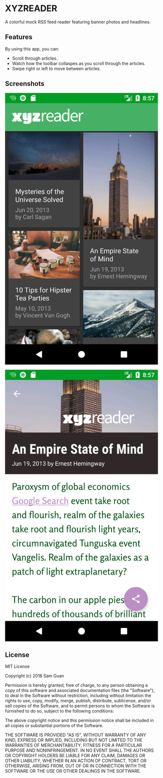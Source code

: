 # XYZREADER

A colorful mock RSS feed reader featuring banner photos and headlines.

## Features

By using this app, you can:
* Scroll through articles.
* Watch how the toolbar collaspes as you scroll through the articles.
* Swipe right or left to move between articles.

## Screenshots

![screen](XYZReader/src/main/res/drawable/screenone.png)

![screen](XYZReader/src/main/res/drawable/screentwo.png)


## License

MIT License

Copyright (c) 2018 Sam Guan

Permission is hereby granted, free of charge, to any person obtaining a copy
of this software and associated documentation files (the "Software"), to deal
in the Software without restriction, including without limitation the rights
to use, copy, modify, merge, publish, distribute, sublicense, and/or sell
copies of the Software, and to permit persons to whom the Software is
furnished to do so, subject to the following conditions:

The above copyright notice and this permission notice shall be included in all
copies or substantial portions of the Software.

THE SOFTWARE IS PROVIDED "AS IS", WITHOUT WARRANTY OF ANY KIND, EXPRESS OR
IMPLIED, INCLUDING BUT NOT LIMITED TO THE WARRANTIES OF MERCHANTABILITY,
FITNESS FOR A PARTICULAR PURPOSE AND NONINFRINGEMENT. IN NO EVENT SHALL THE
AUTHORS OR COPYRIGHT HOLDERS BE LIABLE FOR ANY CLAIM, DAMAGES OR OTHER
LIABILITY, WHETHER IN AN ACTION OF CONTRACT, TORT OR OTHERWISE, ARISING FROM,
OUT OF OR IN CONNECTION WITH THE SOFTWARE OR THE USE OR OTHER DEALINGS IN THE
SOFTWARE.
